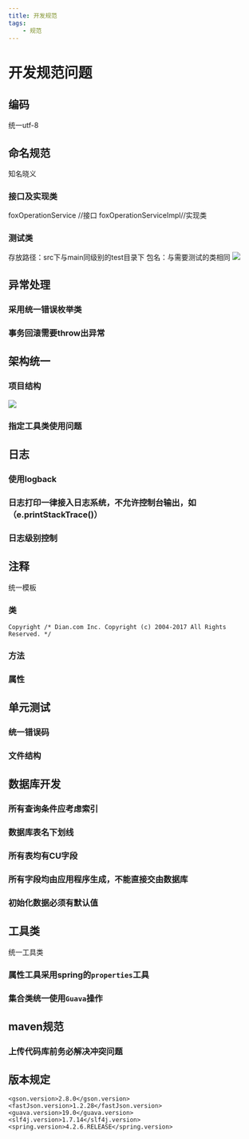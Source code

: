 ```yaml
---
title: 开发规范
tags: 
    - 规范
---
```

# 开发规范问题
## 编码
统一utf-8
## 命名规范
知名晓义
### 接口及实现类
foxOperationService //接口
foxOperationServiceImpl//实现类

### 测试类
存放路径：src下与main同级别的test目录下
包名：与需要测试的类相同
![](http://qianzhang.9rmb.club/15083154685149.jpg)

## 异常处理
### 采用统一错误枚举类
### 事务回滚需要throw出异常
## 架构统一
### 项目结构
![](http://qianzhang.9rmb.club/15083152558816.jpg)

### 指定工具类使用问题
## 日志
### 使用logback
### 日志打印一律接入日志系统，不允许控制台输出，如（e.printStackTrace()）
### 日志级别控制

## 注释
统一模板
### 类
`Copyright
/*
Dian.com Inc.
Copyright (c) 2004-2017 All Rights Reserved.
*/`
### 方法
### 属性

## 单元测试
### 统一错误码
### 文件结构
## 数据库开发
### 所有查询条件应考虑索引
### 数据库表名下划线
### 所有表均有CU字段
### 所有字段均由应用程序生成，不能直接交由数据库
### 初始化数据必须有默认值
## 工具类
统一工具类
### 属性工具采用spring的`properties`工具
### 集合类统一使用`Guava`操作

## maven规范
### 上传代码库前务必解决冲突问题


## 版本规定
`<gson.version>2.8.0</gson.version>`
`<fastJson.version>1.2.28</fastJson.version>`
`<guava.version>19.0</guava.version>`
`<slf4j.version>1.7.14</slf4j.version>`
`<spring.version>4.2.6.RELEASE</spring.version>`


